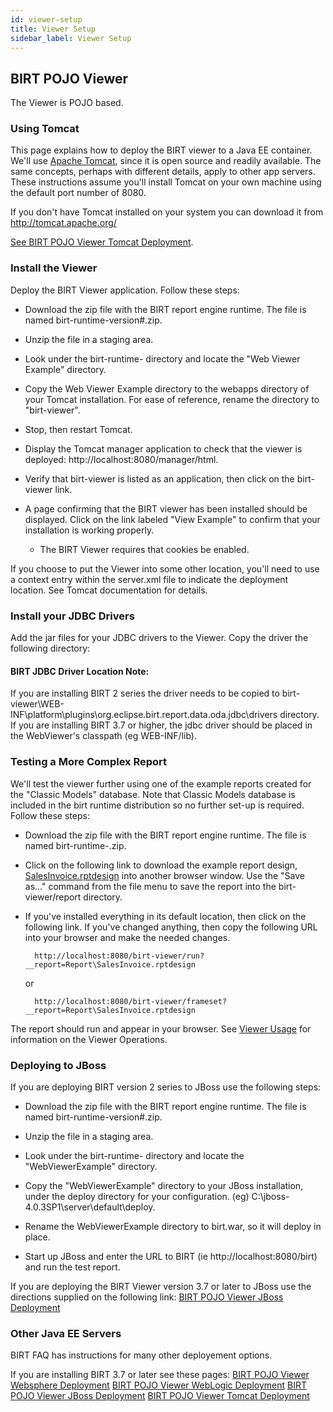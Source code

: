 ```yaml
---
id: viewer-setup
title: Viewer Setup
sidebar_label: Viewer Setup
---
```


## BIRT POJO Viewer
The Viewer is POJO based. 

### Using Tomcat

This page explains how to deploy the BIRT viewer to a Java EE container. We'll use [Apache Tomcat](http://tomcat.apache.org/), since it is open source and readily available. The same concepts, perhaps with different details, apply to other app servers. These instructions assume you'll install Tomcat on your own machine using the default port number of 8080.

If you don't have Tomcat installed on your system you can download it from http://tomcat.apache.org/

[See BIRT POJO Viewer Tomcat Deployment](http://wiki.eclipse.org/BirtPOJO_Viewer_Tomcat_Deployment).

### Install the Viewer

Deploy the BIRT Viewer application. Follow these steps:

* Download the zip file with the BIRT report engine runtime. The file is named birt-runtime-version#.zip.  
    
* Unzip the file in a staging area.

* Look under the birt-runtime- directory and locate the "Web Viewer Example" directory.

* Copy the Web Viewer Example directory to the webapps directory of your Tomcat installation. For ease of reference, rename the directory to "birt-viewer".

* Stop, then restart Tomcat.

* Display the Tomcat manager application to check that the viewer is deployed: http://localhost:8080/manager/html.

* Verify that birt-viewer is listed as an application, then click on the birt-viewer link.
    
* A page confirming that the BIRT viewer has been installed should be displayed. Click on the link labeled "View Example" to confirm that your installation is working properly.

    * The BIRT Viewer requires that cookies be enabled.

If you choose to put the Viewer into some other location, you'll need to use a context entry within the server.xml file to indicate the deployment location. See Tomcat documentation for details.

### Install your JDBC Drivers

Add the jar files for your JDBC drivers to the Viewer. Copy the driver the following directory:

#### BIRT JDBC Driver Location Note:

If you are installing BIRT 2 series the driver needs to be copied to birt-viewer\WEB-INF\platform\plugins\org.eclipse.birt.report.data.oda.jdbc\drivers directory.
If you are installing BIRT 3.7 or higher, the jdbc driver should be placed in the WebViewer's classpath (eg WEB-INF/lib).

### Testing a More Complex Report

We'll test the viewer further using one of the example reports created for the "Classic Models" database. Note that Classic Models database is included in the birt runtime distribution so no further set-up is required. Follow these steps:

* Download the zip file with the BIRT report engine runtime. The file is named birt-runtime-.zip.

* Click on the following link to download the example report design, [SalesInvoice.rptdesign](https://www.eclipse.org/birt/phoenix/examples/solution/SalesInvoice.rptdesign) into another browser window. Use the "Save as..." command from the file menu to save the report into the birt-viewer/report directory.

* If you've installed everything in its default location, then click on the following link. If you've changed anything, then copy the following URL into your browser and make the needed changes.

        http://localhost:8080/birt-viewer/run?__report=Report\SalesInvoice.rptdesign 

    or

        http://localhost:8080/birt-viewer/frameset?__report=Report\SalesInvoice.rptdesign 

The report should run and appear in your browser. See [Viewer Usage](https://www.eclipse.org/birt/documentation/integrating/viewer-usage.php) for information on the Viewer Operations.

### Deploying to JBoss

If you are deploying BIRT version 2 series to JBoss use the following steps:

* Download the zip file with the BIRT report engine runtime. The file is named birt-runtime-version#.zip.

* Unzip the file in a staging area.

* Look under the birt-runtime- directory and locate the "WebViewerExample" directory.

* Copy the "WebViewerExample" directory to your JBoss installation, under the deploy directory for your configuration. (eg) C:\jboss-4.0.3SP1\server\default\deploy.

* Rename the WebViewerExample directory to birt.war, so it will deploy in place.

* Start up JBoss and enter the URL to BIRT (ie http://localhost:8080/birt) and run the test report.

If you are deploying the BIRT Viewer version 3.7 or later to JBoss use the directions supplied on the following link:
[BIRT POJO Viewer JBoss Deployment](https://wiki.eclipse.org/BirtPOJO_Viewer_JBOSS_Deployment)

### Other Java EE Servers
BIRT FAQ has instructions for many other deployement options.

If you are installing BIRT 3.7 or later see these pages:
[BIRT POJO Viewer Websphere Deployment](https://wiki.eclipse.org/BirtPOJO_Viewer_WebSphere_Deployment)
[BIRT POJO Viewer WebLogic Deployment](https://wiki.eclipse.org/BirtPOJO_Viewer_WebLogic_Deployment)
[BIRT POJO Viewer JBoss Deployment](https://wiki.eclipse.org/BirtPOJO_Viewer_JBOSS_Deployment)
[BIRT POJO Viewer Tomcat Deployment](https://wiki.eclipse.org/BirtPOJO_Viewer_Tomcat_Deployment)

